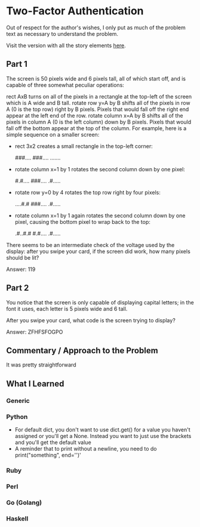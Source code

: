 # Two-Factor Authentication

Out of respect for the author's wishes, I only put as much of the problem text as necessary to understand the problem.

Visit the version with all the story elements [here](https://adventofcode.com/2016/day/8).

## Part 1
The screen is 50 pixels wide and 6 pixels tall, all of which start off, and is capable of three somewhat peculiar operations:

rect AxB turns on all of the pixels in a rectangle at the top-left of the screen which is A wide and B tall.
rotate row y=A by B shifts all of the pixels in row A (0 is the top row) right by B pixels. Pixels that would fall off the right end appear at the left end of the row.
rotate column x=A by B shifts all of the pixels in column A (0 is the left column) down by B pixels. Pixels that would fall off the bottom appear at the top of the column.
For example, here is a simple sequence on a smaller screen:

- rect 3x2 creates a small rectangle in the top-left corner:

    ###....
    ###....
    .......

- rotate column x=1 by 1 rotates the second column down by one pixel:

    #.#....
    ###....
    .#.....

- rotate row y=0 by 4 rotates the top row right by four pixels:

    ....#.#
    ###....
    .#.....

- rotate column x=1 by 1 again rotates the second column down by one pixel, causing the bottom pixel to wrap back to the top:

    .#..#.#
    #.#....
    .#.....

There seems to be an intermediate check of the voltage used by the display: after you swipe your card, if the screen did work, how many pixels should be lit?

Answer: 119

## Part 2
You notice that the screen is only capable of displaying capital letters; in the font it uses, each letter is 5 pixels wide and 6 tall.

After you swipe your card, what code is the screen trying to display?

Answer: ZFHFSFOGPO


## Commentary / Approach to the Problem
It was pretty straightforward
## What I Learned

### Generic

### Python
- For default dict, you don't want to use dict.get() for a value you haven't assigned or you'll get a None. Instead you want to just use the brackets and you'll get the default value
- A reminder that to print without a newline, you need to do print("something", end='')'
### Ruby

### Perl

### Go (Golang)

### Haskell
